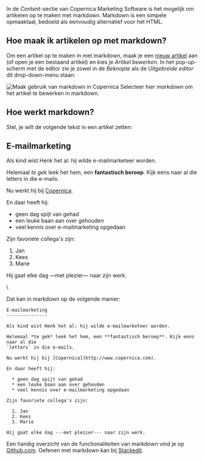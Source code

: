 In de *Content*-sectie van Copernica Marketing Software is het mogelijk
om artikelen op te maken met markdown. Markdown is een simpele
opmaaktaal, bedoeld als eenvoudig alternatief voor het HTML.

Hoe maak ik artikelen op met markdown?
--------------------------------------

Om een artikel op te maken in met markdown, maak je een [nieuw
artikel](https://www.copernica.com/nl/ondersteuning/het-maken-van-artikelen-voor-in-een-feed "Het maken van artikelen")
aan (of open je een bestaand artikel) en kies je *Artikel bewerken*. In
het pop-up-scherm met de editor zie je zowel in de *Beknopte* als de
*Uitgebreide editor* dit drop-down-menu staan:

![Maak gebruik van markdown in
Copernica](../images/markdown.png "Maak gebruik van markdown in Copernica")
Selecteer hier *markdown* om het artikel te bewerken in markdown.

Hoe werkt markdown?
-------------------

Stel, je wilt de volgende tekst in een artikel zetten:

E-mailmarketing
---------------

Als kind wist Henk het al: hij wilde e-mailmarketeer worden.

Helemaal *te gek* leek het hem, een **fantastisch beroep**. Kijk eens
naar al die letters in die e-mails.

Nu werkt hij bij [Copernica](http://www.copernica.com).

En daar heeft hij:

-   geen dag spijt van gehad
-   een leuke baan aan over gehouden
-   veel kennis over e-mailmarketing opgedaan

Zijn favoriete collega's zijn:

1.  Jan
2.  Kees
3.  Marie

Hij gaat elke dag —met plezier— naar zijn werk.

\

Dat kan in markdown op de volgende manier:

    E-mailmarketing
    --------------- 

    Als kind wist Henk het al: hij wilde e-mailmarketeer worden.

    Helemaal *te gek* leek het hem, een **fantastisch beroep**. Kijk eens naar al die 
    `letters` in die e-mails.

    Nu werkt hij bij [Copernica](http://www.copernica.com).

    En daar heeft hij:

      * geen dag spijt van gehad
      * een leuke baan aan over gehouden
      * veel kennis over e-mailmarketing opgedaan

    Zijn favoriete collega's zijn:

      1. Jan
      2. Kees
      3. Marie

    Hij gaat elke dag ---met plezier--- naar zijn werk.

Een handig overzicht van de functionaliteiten van markdown vind je op
[Github.com](https://github.com/adam-p/markdown-here/wiki/Markdown-Cheatsheet).
Oefenen met markdown kan bij [Stackedit](https://stackedit.io/).
